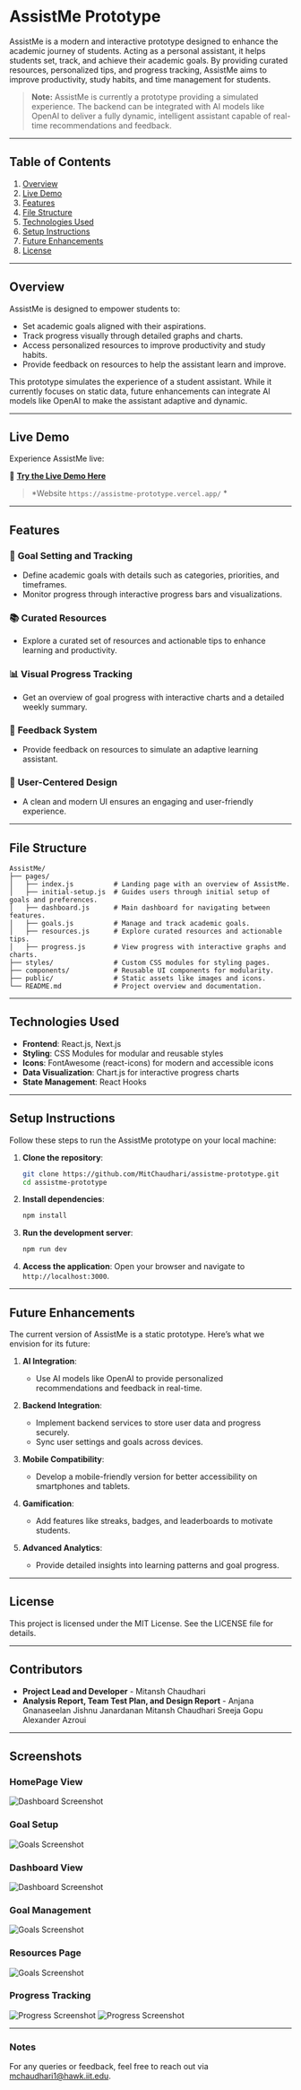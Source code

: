 
# AssistMe Prototype

AssistMe is a modern and interactive prototype designed to enhance the academic journey of students. Acting as a personal assistant, it helps students set, track, and achieve their academic goals. By providing curated resources, personalized tips, and progress tracking, AssistMe aims to improve productivity, study habits, and time management for students.

> **Note:** AssistMe is currently a prototype providing a simulated experience. The backend can be integrated with AI models like OpenAI to deliver a fully dynamic, intelligent assistant capable of real-time recommendations and feedback.

---

## Table of Contents

1. [Overview](#overview)
2. [Live Demo](#live-demo)
3. [Features](#features)
4. [File Structure](#file-structure)
5. [Technologies Used](#technologies-used)
6. [Setup Instructions](#setup-instructions)
7. [Future Enhancements](#future-enhancements)
8. [License](#license)

---

## Overview

AssistMe is designed to empower students to:

- Set academic goals aligned with their aspirations.
- Track progress visually through detailed graphs and charts.
- Access personalized resources to improve productivity and study habits.
- Provide feedback on resources to help the assistant learn and improve.

This prototype simulates the experience of a student assistant. While it currently focuses on static data, future enhancements can integrate AI models like OpenAI to make the assistant adaptive and dynamic.

---

## Live Demo

Experience AssistMe live:

🔗 **[Try the Live Demo Here](https://assistme-prototype.vercel.app/)**

> *Website `https://assistme-prototype.vercel.app/` *

---

## Features

### 🎯 **Goal Setting and Tracking**
- Define academic goals with details such as categories, priorities, and timeframes.
- Monitor progress through interactive progress bars and visualizations.

### 📚 **Curated Resources**
- Explore a curated set of resources and actionable tips to enhance learning and productivity.

### 📊 **Visual Progress Tracking**
- Get an overview of goal progress with interactive charts and a detailed weekly summary.

### 💬 **Feedback System**
- Provide feedback on resources to simulate an adaptive learning assistant.

### 🌟 **User-Centered Design**
- A clean and modern UI ensures an engaging and user-friendly experience.

---

## File Structure

```
AssistMe/
├── pages/
│   ├── index.js          # Landing page with an overview of AssistMe.
│   ├── initial-setup.js  # Guides users through initial setup of goals and preferences.
│   ├── dashboard.js      # Main dashboard for navigating between features.
│   ├── goals.js          # Manage and track academic goals.
│   ├── resources.js      # Explore curated resources and actionable tips.
│   ├── progress.js       # View progress with interactive graphs and charts.
├── styles/               # Custom CSS modules for styling pages.
├── components/           # Reusable UI components for modularity.
├── public/               # Static assets like images and icons.
└── README.md             # Project overview and documentation.
```

---

## Technologies Used

- **Frontend**: React.js, Next.js
- **Styling**: CSS Modules for modular and reusable styles
- **Icons**: FontAwesome (react-icons) for modern and accessible icons
- **Data Visualization**: Chart.js for interactive progress charts
- **State Management**: React Hooks

---

## Setup Instructions

Follow these steps to run the AssistMe prototype on your local machine:

1. **Clone the repository**:
    ```bash
    git clone https://github.com/MitChaudhari/assistme-prototype.git
    cd assistme-prototype
    ```

2. **Install dependencies**:
    ```bash
    npm install
    ```

3. **Run the development server**:
    ```bash
    npm run dev
    ```

4. **Access the application**:
    Open your browser and navigate to `http://localhost:3000`.

---

## Future Enhancements

The current version of AssistMe is a static prototype. Here’s what we envision for its future:

1. **AI Integration**:
   - Use AI models like OpenAI to provide personalized recommendations and feedback in real-time.

2. **Backend Integration**:
   - Implement backend services to store user data and progress securely.
   - Sync user settings and goals across devices.

3. **Mobile Compatibility**:
   - Develop a mobile-friendly version for better accessibility on smartphones and tablets.

4. **Gamification**:
   - Add features like streaks, badges, and leaderboards to motivate students.

5. **Advanced Analytics**:
   - Provide detailed insights into learning patterns and goal progress.

---

## License

This project is licensed under the MIT License. See the LICENSE file for details.

---

## Contributors

- **Project Lead and Developer** - Mitansh Chaudhari
- **Analysis Report, Team Test Plan, and Design Report** - Anjana Gnanaseelan Jishnu Janardanan Mitansh Chaudhari Sreeja Gopu Alexander Azroui

---

## Screenshots

### HomePage View
![Dashboard Screenshot](https://github.com/MitChaudhari/assistme-prototype/raw/main/public/screenshots/homePage.png)

### Goal Setup
![Goals Screenshot](https://github.com/MitChaudhari/assistme-prototype/raw/main/public/screenshots/setupPage.png)

### Dashboard View
![Dashboard Screenshot](https://github.com/MitChaudhari/assistme-prototype/raw/main/public/screenshots/dashboard.png)

### Goal Management
![Goals Screenshot](https://github.com/MitChaudhari/assistme-prototype/raw/main/public/screenshots/goalPage.png)

### Resources Page
![Goals Screenshot](https://github.com/MitChaudhari/assistme-prototype/raw/main/public/screenshots/resourcesPage.png)

### Progress Tracking
![Progress Screenshot](https://github.com/MitChaudhari/assistme-prototype/raw/main/public/screenshots/progressPage1.png)
![Progress Screenshot](https://github.com/MitChaudhari/assistme-prototype/raw/main/public/screenshots/progressPage2.png)

---

### Notes
For any queries or feedback, feel free to reach out via [mchaudhari1@hawk.iit.edu](mailto:mchaudhari1@hawk.iit.edu).

